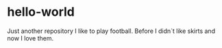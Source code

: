 # hello-world
Just another repository
I like to play football.
Before I didn´t like skirts and now I love them.
